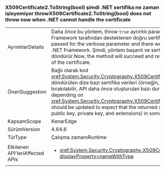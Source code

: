 ### <a name="x509certificate2tostringbool-does-not-throw-now-when-net-cannot-handle-the-certificate"></a><span data-ttu-id="3d850-101">X509Certificate2.ToString(bool) şimdi .NET sertifika ne zaman işleyemiyor throw</span><span class="sxs-lookup"><span data-stu-id="3d850-101">X509Certificate2.ToString(bool) does not throw now when .NET cannot handle the certificate</span></span>

|   |   |
|---|---|
|<span data-ttu-id="3d850-102">Ayrıntılar</span><span class="sxs-lookup"><span data-stu-id="3d850-102">Details</span></span>|<span data-ttu-id="3d850-103">Daha önce bu yöntem, throw <code>true</code> ayrıntılı parametresi için geçirilen ve vardı yüklü olan ve .NET Framework tarafından desteklenen doğru sertifikalar.</span><span class="sxs-lookup"><span data-stu-id="3d850-103">Previously, this method would throw if <code>true</code> was passed for the verbose parameter and there were certificates installed that weren't supported by the .NET Framework.</span></span> <span data-ttu-id="3d850-104">Şimdi, yöntem başarılı ve sertifika erişilemez bölümlerini atlar geçerli bir dize döndürür.</span><span class="sxs-lookup"><span data-stu-id="3d850-104">Now, the method will succeed and return a valid string that omits the inaccessible portions of the certificate.</span></span>|
|<span data-ttu-id="3d850-105">Öneri</span><span class="sxs-lookup"><span data-stu-id="3d850-105">Suggestion</span></span>|<span data-ttu-id="3d850-106">Bağlı olarak kod <xref:System.Security.Cryptography.X509Certificates.X509Certificate2.ToString(System.Boolean)> döndürülen dize bazı sertifika verileri (örneğin, ortak anahtar, özel anahtarı ve uzantıları) dışarıda bırakılabilir, API daha önce oluşturulan bazı durumlarda beklenir güncelleştirilmesi.</span><span class="sxs-lookup"><span data-stu-id="3d850-106">Any code depending on <xref:System.Security.Cryptography.X509Certificates.X509Certificate2.ToString(System.Boolean)> should be updated to expect that the returned string may exclude some certificate data (such as public key, private key, and extensions) in some cases in which the API would have previously thrown.</span></span>|
|<span data-ttu-id="3d850-107">Kapsam</span><span class="sxs-lookup"><span data-stu-id="3d850-107">Scope</span></span>|<span data-ttu-id="3d850-108">Kenar</span><span class="sxs-lookup"><span data-stu-id="3d850-108">Edge</span></span>|
|<span data-ttu-id="3d850-109">Sürüm</span><span class="sxs-lookup"><span data-stu-id="3d850-109">Version</span></span>|<span data-ttu-id="3d850-110">4.6</span><span class="sxs-lookup"><span data-stu-id="3d850-110">4.6</span></span>|
|<span data-ttu-id="3d850-111">Tür</span><span class="sxs-lookup"><span data-stu-id="3d850-111">Type</span></span>|<span data-ttu-id="3d850-112">Çalışma zamanı</span><span class="sxs-lookup"><span data-stu-id="3d850-112">Runtime</span></span>|
|<span data-ttu-id="3d850-113">Etkilenen API'leri</span><span class="sxs-lookup"><span data-stu-id="3d850-113">Affected APIs</span></span>|<ul><li><xref:System.Security.Cryptography.X509Certificates.X509Certificate2.ToString(System.Boolean)?displayProperty=nameWithType></li></ul>|

